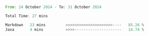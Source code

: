<!--START_SECTION:waka-->

```rust
From: 24 October 2024 - To: 31 October 2024

Total Time: 27 mins

Markdown   23 mins         >>>>>>>>>>>>>>>>>>>>>----   85.26 %
Java       4 mins          >>>>---------------------   14.74 %
```

<!--END_SECTION:waka-->
